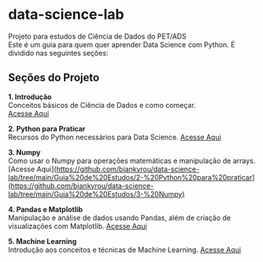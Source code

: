 # data-science-lab
Projeto para estudos de Ciência de Dados do PET/ADS <br>
Este é um guia para quem quer aprender Data Science com Python. É dividido nas seguintes seções:

## Seções do Projeto
**1. Introdução** <br>
Conceitos básicos de Ciência de Dados e como começar. <br>
[Acesse Aqui](https://github.com/biankyrou/data-science-lab/tree/main/Guia%20de%20Estudos)

**2. Python para Praticar** <br>
Recursos do Python necessários para Data Science.
[Acesse Aqui](https://github.com/biankyrou/data-science-lab/tree/main/Guia%20de%20Estudos/2-%20Python%20para%20praticar)

**3. Numpy** <br>
Como usar o Numpy para operações matemáticas e manipulação de arrays.
[Acesse Aqui](https://github.com/biankyrou/data-science-lab/tree/main/Guia%20de%20Estudos/2-%20Python%20para%20praticar](https://github.com/biankyrou/data-science-lab/tree/main/Guia%20de%20Estudos/3-%20Numpy)

**4. Pandas e Matplotlib** <br>
Manipulação e análise de dados usando Pandas, além de criação de visualizações com Matplotlib.
[Acesse Aqui](https://github.com/biankyrou/data-science-lab/tree/main/Guia%20de%20Estudos/4-%20Pandas%20e%20Matplotlib)

**5. Machine Learning** <br>
Introdução aos conceitos e técnicas de Machine Learning.
[Acesse Aqui](https://github.com/biankyrou/data-science-lab/tree/main/Guia%20de%20Estudos/5-%20Machine%20Learning)
